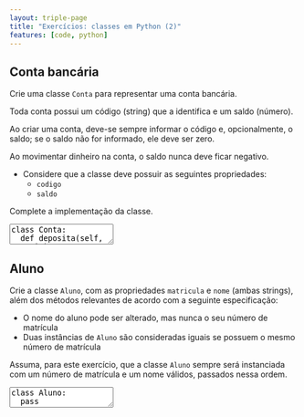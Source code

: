 ```yaml
---
layout: triple-page
title: "Exercícios: classes em Python (2)"
features: [code, python]
---
```


## Conta bancária

Crie uma classe `Conta` para representar uma conta bancária.

Toda conta possui um código (string) que a identifica e um saldo (número).

Ao criar uma conta, deve-se sempre informar o código e, opcionalmente, o saldo; se o saldo não for informado, ele deve ser zero.

Ao movimentar dinheiro na conta, o saldo nunca deve ficar negativo.

+ Considere que a classe deve possuir as seguintes propriedades:
  - `codigo`
  - `saldo`

Complete a implementação da classe.

<textarea class="code lang-python">
class Conta:  
  def deposita(self, quantia):
    '''
    Adiciona a quantia ao saldo da conta.
    :param quantia: quantia a ser depositada
    '''
  
  def retira(self, quantia):
    '''
    Subtrai a quantia do saldo da conta, a menos que o saldo seja insuficiente
    (isto é, menor que a quantia).
    :param quantia: quantia a ser retirada
    :return: `True` se a quantia foi retirada, `False` caso contrário
    '''
  
  def transfere(self, quantia, beneficiario):
    '''
    Transfere a quantia da conta atual para a conta do beneficiário,
    a menos que o saldo da conta atual seja insuficiente (ou ainda se
    o parâmetro `beneficiario` for `None`). 
    :param quantia: quantia a ser retirada
    :param beneficiario: conta do beneficiário
    :return: `True` se a transferência foi realizada, `False` caso contrário
    '''

### Testes
import unittest
class TestConta(unittest.TestCase):
  def test_cria_conta_sem_informar_saldo(self):
    c = Conta('123')
    self.assertEqual(c.codigo, '123')
    self.assertEqual(c.saldo, 0)

#  def test_nao_pode_alterar_codigo(self):
#    c = Conta('123', 50.0)
#    with self.assertRaises(AttributeError):
#        c.codigo = '456'

#  def test_nao_pode_alterar_saldo(self):
#    c = Conta('123', 50.0)
#    with self.assertRaises(AttributeError)
#        c.saldo = 999.99

  def test_cria_conta_com_saldo(self):
    c = Conta('123', 50)
    self.assertEqual(c.saldo, 50)
  
  def test_retira_com_saldo_suficiente(self):
    c = Conta('123', 100.0)
    self.assertTrue(c.retira(40.0))
    self.assertAlmostEqual(c.saldo, 60.0)
  
  def test_retira_com_saldo_insuficiente(self):
    c = Conta('123', 30.0)
    self.assertFalse(c.retira(40.0))
    self.assertAlmostEqual(c.saldo, 30.0)

  def test_deposita(self):
    c = Conta('123', 50.0)
    c.deposita(40.0)
    c.deposita(10.5)
    self.assertAlmostEqual(c.saldo, 100.5)
  
  def test_transfere_com_saldo_suficiente(self):
    conta = Conta("123", 50.0)
    beneficiario = Conta("999", 10.0)
    
    self.assertTrue(conta.transfere(30.0, beneficiario))
    self.assertAlmostEqual(40.0, beneficiario.saldo)
    self.assertAlmostEqual(20.0, conta.saldo)

  def test_transfere_com_saldo_insuficiente(self):
    conta = Conta("123", 5.0)
    beneficiario = Conta("999", 10.0)
    
    self.assertFalse(conta.transfere(30.0, beneficiario))
    self.assertAlmostEqual(10.0, beneficiario.saldo)
    self.assertAlmostEqual(5.0, conta.saldo)

  
  def test_transfere_para_beneficiario_inexistente(self):
    conta = Conta("123", 5.0)
    beneficiario = None
    
    self.assertFalse(conta.transfere(2.0, beneficiario))
    self.assertAlmostEqual(5.0, conta.saldo)

if __name__ == '__main__':
  import sys
  unittest.main(exit=False)

</textarea>

## Aluno

Crie a classe `Aluno`, com as propriedades `matricula` e `nome` (ambas strings), além dos métodos relevantes de acordo com a seguinte especificação:

- O nome do aluno pode ser alterado, mas nunca o seu número de matrícula
- Duas instâncias de `Aluno` são consideradas iguais se possuem o mesmo número
de matrícula

Assuma, para este exercício, que a classe `Aluno` sempre será instanciada com um
número de matrícula e um nome válidos, passados nessa ordem.

<textarea class="code lang-python">
class Aluno:
  pass

### Testes
import unittest
class TestAluno(unittest.TestCase):
  def test_iguais(self):
    a = Aluno('123', 'abc')
    b = Aluno('123', 'abc')
    self.assertEqual(a, b)
  
  def test_mesma_matricula_nome_diferente(self):
    a = Aluno('123', 'abc')
    b = Aluno('123', 'def')
    self.assertEqual(a, b)
  
  def test_diferentes(self):
    a = Aluno('123', 'abc')
    b = Aluno('124', 'abc')
    self.assertNotEqual(a, b)

  def test_pode_mudar_nome(self):
    a = Aluno('123', 'abc')
    a.nome = 'def'
    self.assertEqual(a.nome, 'def')
  
  def test_nao_pode_mudar_matricula(self):
    a = Aluno('123', 'abc')
    self.assertRaises(AttributeError):
      a.matricula = '456'

if __name__ == '__main__':
  import sys
  unittest.main(exit=False)
</textarea>

<!--

## Rede social

<!!!textarea class="code lang-python">
class Usuario:
  def __init__(self, nome):
    pass

class Grupo:
  '''Grupo de usuários na rede social.
  Um grupo possui um nome e um conjunto de membros.
  Além disso, ele possui exatamente um dono, que é um membro.
  Um grupo não pode estar vazio.
  '''
  def __init__(self, nome, dono):
    self.nome = nome
    self._dono = dono
    self._membros = set(dono)

  def adiciona(self, usuario):
    '''Adiciona usuário como membro do grupo'''
    pass
  
  def remove(self, usuario):
    '''Remove um usuário do grupo, se possível.
    Em alguns casos NÃO é possível remover o usuário do grupo:
    * Se o usuário é o único membro do grupo
    * Se o usuário é dono do grupo
    * Se o usuário não pertence ao grupo
    :return: `True` se o usuário foi removido ou `False` caso contrário
    '''
    pass

  def altera_dono(self, novo_dono):
    '''Destitui o dono atual e elege um novo dono.
    O dono deve ser membro do grupo.
    Retorna `True` se o usuário informado é o novo dono
    ou `False` caso contrário.
    '''
    pass

  def contem_membro(self, usuario):
    '''Indica se um usuário faz parte do grupo'''
    pass

  def membros(self):
    '''Retorna uma cópia da lista de membros'''
    pass

  def tamanho(self):
    '''Retorna quantidade de membros'''
    pass

### Testes
import unittest
class TestAluno(unittest.TestCase):
  pass
  # TODO

if __name__ == '__main__':
  import sys
  unittest.main(exit=False)
</textarea>
-->